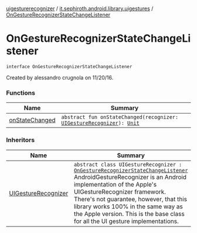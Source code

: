 [uigesturerecognizer](../../index.md) / [it.sephiroth.android.library.uigestures](../index.md) / [OnGestureRecognizerStateChangeListener](./index.md)

# OnGestureRecognizerStateChangeListener

`interface OnGestureRecognizerStateChangeListener`

Created by alessandro crugnola on 11/20/16.

### Functions

| Name | Summary |
|---|---|
| [onStateChanged](on-state-changed.md) | `abstract fun onStateChanged(recognizer: `[`UIGestureRecognizer`](../-u-i-gesture-recognizer/index.md)`): `[`Unit`](https://kotlinlang.org/api/latest/jvm/stdlib/kotlin/-unit/index.html) |

### Inheritors

| Name | Summary |
|---|---|
| [UIGestureRecognizer](../-u-i-gesture-recognizer/index.md) | `abstract class UIGestureRecognizer : `[`OnGestureRecognizerStateChangeListener`](./index.md)<br>AndroidGestureRecognizer is an Android implementation of the Apple's UIGestureRecognizer framework. There's not guarantee, however, that this library works 100% in the same way as the Apple version. This is the base class for all the UI gesture implementations. |
